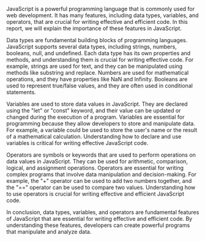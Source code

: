 JavaScript is a powerful programming language that is commonly used for web development. It has many features, including data types, variables, and operators, that are crucial for writing effective and efficient code. In this report, we will explain the importance of these features in JavaScript.

Data types are fundamental building blocks of programming languages. JavaScript supports several data types, including strings, numbers, booleans, null, and undefined. Each data type has its own properties and methods, and understanding them is crucial for writing effective code. For example, strings are used for text, and they can be manipulated using methods like substring and replace. Numbers are used for mathematical operations, and they have properties like NaN and Infinity. Booleans are used to represent true/false values, and they are often used in conditional statements.

Variables are used to store data values in JavaScript. They are declared using the "let" or "const" keyword, and their value can be updated or changed during the execution of a program. Variables are essential for programming because they allow developers to store and manipulate data. For example, a variable could be used to store the user's name or the result of a mathematical calculation. Understanding how to declare and use variables is critical for writing effective JavaScript code.

Operators are symbols or keywords that are used to perform operations on data values in JavaScript. They can be used for arithmetic, comparison, logical, and assignment operations. Operators are essential for writing complex programs that involve data manipulation and decision-making. For example, the "+" operator can be used to add two numbers together, and the "==" operator can be used to compare two values. Understanding how to use operators is crucial for writing effective and efficient JavaScript code.

In conclusion, data types, variables, and operators are fundamental features of JavaScript that are essential for writing effective and efficient code. By understanding these features, developers can create powerful programs that manipulate and analyze data.
